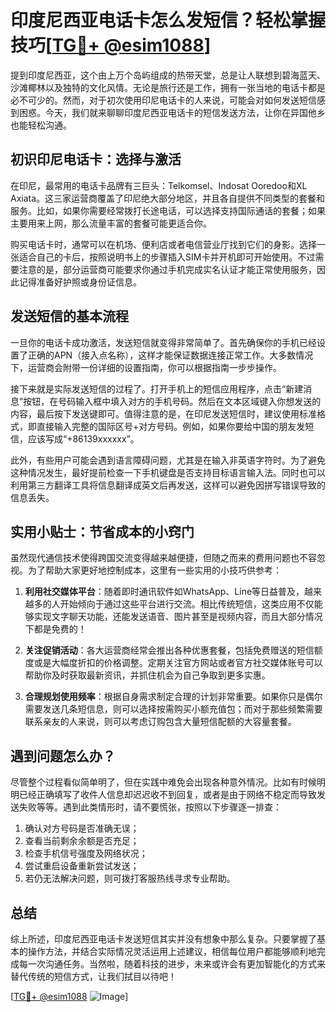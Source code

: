 # 印度尼西亚电话卡怎么发短信？轻松掌握技巧[[TG💪+ @esim1088](https://t.me/s/esim1088)]

提到印度尼西亚，这个由上万个岛屿组成的热带天堂，总是让人联想到碧海蓝天、沙滩椰林以及独特的文化风情。无论是旅行还是工作，拥有一张当地的电话卡都是必不可少的。然而，对于初次使用印尼电话卡的人来说，可能会对如何发送短信感到困惑。今天，我们就来聊聊印度尼西亚电话卡的短信发送方法，让你在异国他乡也能轻松沟通。

## 初识印尼电话卡：选择与激活

在印尼，最常用的电话卡品牌有三巨头：Telkomsel、Indosat Ooredoo和XL Axiata。这三家运营商覆盖了印尼绝大部分地区，并且各自提供不同类型的套餐和服务。比如，如果你需要经常拨打长途电话，可以选择支持国际通话的套餐；如果主要用来上网，那么流量丰富的套餐可能更适合你。

购买电话卡时，通常可以在机场、便利店或者电信营业厅找到它们的身影。选择一张适合自己的卡后，按照说明书上的步骤插入SIM卡并开机即可开始使用。不过需要注意的是，部分运营商可能要求你通过手机完成实名认证才能正常使用服务，因此记得准备好护照或身份证信息。

## 发送短信的基本流程

一旦你的电话卡成功激活，发送短信就变得非常简单了。首先确保你的手机已经设置了正确的APN（接入点名称），这样才能保证数据连接正常工作。大多数情况下，运营商会附带一份详细的设置指南，你可以根据指南一步步操作。

接下来就是实际发送短信的过程了。打开手机上的短信应用程序，点击“新建消息”按钮，在号码输入框中填入对方的手机号码。然后在文本区域键入你想发送的内容，最后按下发送键即可。值得注意的是，在印尼发送短信时，建议使用标准格式，即直接输入完整的国际区号+对方号码。例如，如果你要给中国的朋友发短信，应该写成“+86139xxxxxx”。

此外，有些用户可能会遇到语言障碍问题，尤其是在输入非英语字符时。为了避免这种情况发生，最好提前检查一下手机键盘是否支持目标语言输入法。同时也可以利用第三方翻译工具将信息翻译成英文后再发送，这样可以避免因拼写错误导致的信息丢失。

## 实用小贴士：节省成本的小窍门

虽然现代通信技术使得跨国交流变得越来越便捷，但随之而来的费用问题也不容忽视。为了帮助大家更好地控制成本，这里有一些实用的小技巧供参考：

1. **利用社交媒体平台**：随着即时通讯软件如WhatsApp、Line等日益普及，越来越多的人开始倾向于通过这些平台进行交流。相比传统短信，这类应用不仅能够实现文字聊天功能，还能发送语音、图片甚至是视频内容，而且大部分情况下都是免费的！

2. **关注促销活动**：各大运营商经常会推出各种优惠套餐，包括免费赠送的短信额度或是大幅度折扣的价格调整。定期关注官方网站或者官方社交媒体账号可以帮助你及时获取最新资讯，并抓住机会为自己争取到更多实惠。

3. **合理规划使用频率**：根据自身需求制定合理的计划非常重要。如果你只是偶尔需要发送几条短信息，则可以选择按需购买小额充值包；而对于那些频繁需要联系亲友的人来说，则可以考虑订购包含大量短信配额的大容量套餐。

## 遇到问题怎么办？

尽管整个过程看似简单明了，但在实践中难免会出现各种意外情况。比如有时候明明已经正确填写了收件人信息却迟迟收不到回复，或者是由于网络不稳定而导致发送失败等等。遇到此类情形时，请不要慌张，按照以下步骤逐一排查：

1. 确认对方号码是否准确无误；
2. 查看当前剩余余额是否充足；
3. 检查手机信号强度及网络状况；
4. 尝试重启设备重新尝试发送；
5. 若仍无法解决问题，则可拨打客服热线寻求专业帮助。

## 总结

综上所述，印度尼西亚电话卡发送短信其实并没有想象中那么复杂。只要掌握了基本的操作方法，并结合实际情况灵活运用上述建议，相信每位用户都能够顺利地完成每一次沟通任务。当然啦，随着科技的进步，未来或许会有更加智能化的方式来替代传统的短信方式，让我们拭目以待吧！

[[TG💪+ @esim1088](https://t.me/s/esim1088) ![Image](https://i.postimg.cc/4NQfJmqS/Snipaste-2025-05-13-00-14-12.png)]